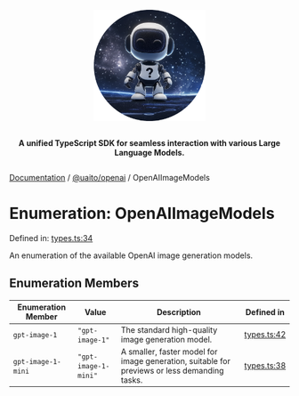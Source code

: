 <div style="display:flex; flex-direction:column; align-items:center;">
<p align="center">
  <img src="../UAITO.png" alt="UAITO Logo" width="200"/>
</p>

<p align="center">
  <strong>A unified TypeScript SDK for seamless interaction with various Large Language Models.</strong>
</p>
</div>

[Documentation](README.md) / [@uaito/openai](@uaito.openai.md) / OpenAIImageModels

# Enumeration: OpenAIImageModels

Defined in: [types.ts:34](https://github.com/elribonazo/uaito/blob/da3c3d501590ce3df6d04b765a1a97716886b610/packages/openai/src/types.ts#L34)

An enumeration of the available OpenAI image generation models.

## Enumeration Members

| Enumeration Member | Value | Description | Defined in |
| ------ | ------ | ------ | ------ |
| <a id="gpt-image-1"></a> `gpt-image-1` | `"gpt-image-1"` | The standard high-quality image generation model. | [types.ts:42](https://github.com/elribonazo/uaito/blob/da3c3d501590ce3df6d04b765a1a97716886b610/packages/openai/src/types.ts#L42) |
| <a id="gpt-image-1-mini"></a> `gpt-image-1-mini` | `"gpt-image-1-mini"` | A smaller, faster model for image generation, suitable for previews or less demanding tasks. | [types.ts:38](https://github.com/elribonazo/uaito/blob/da3c3d501590ce3df6d04b765a1a97716886b610/packages/openai/src/types.ts#L38) |
